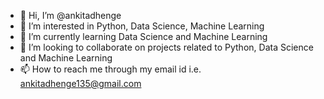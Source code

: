 - 👋 Hi, I’m @ankitadhenge
- 👀 I’m interested in Python, Data Science, Machine Learning
- 🌱 I’m currently learning Data Science and Machine Learning
- 💞️ I’m looking to collaborate on projects related to Python, Data Science and Machine Learning
- 📫 How to reach me through my email id i.e. ankitadhenge135@gmail.com

<!---
ankitadhenge/ankitadhenge is a ✨ special ✨ repository because its `README.md` (this file) appears on your GitHub profile.
You can click the Preview link to take a look at your changes.
--->
